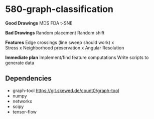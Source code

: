 # 580-graph-classification

**Good Drawings**
MDS
FDA
t-SNE

**Bad Drawings**
Random placement
Random shift

**Features**
Edge crossings (line sweep should work) x  
Stress  x
Neighborhood preservation  x
Angular Resolution   


**Immediate plan**
Implement/find feature computations
Write scripts to generate data

## Dependencies
* graph-tool https://git.skewed.de/count0/graph-tool
* numpy
* networkx
* scipy
* tensor-flow

